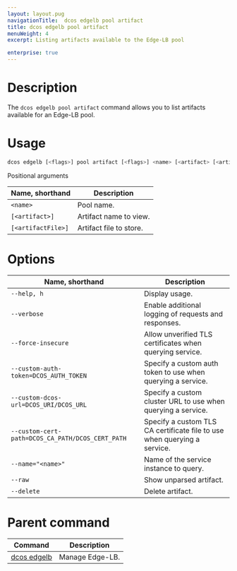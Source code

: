 ```yaml
---
layout: layout.pug
navigationTitle:  dcos edgelb pool artifact
title: dcos edgelb pool artifact
menuWeight: 4
excerpt: Listing artifacts available to the Edge-LB pool

enterprise: true
---
```


# Description
  The `dcos edgelb pool artifact` command allows you to list artifacts available for an Edge-LB pool.

# Usage

```bash
dcos edgelb [<flags>] pool artifact [<flags>] <name> [<artifact> [<artifactFile>]]
````

Positional arguments

| Name, shorthand |  Description |
|---------|-------------|
| `<name>`   |  Pool name. |
| `[<artifact>]`   |  Artifact name to view. |
| `[<artifactFile>]`   |  Artifact file to store. |


# Options

| Name, shorthand |  Description |
|---------|-------------|
| `--help, h`   |   Display usage. |
| `--verbose`   |   Enable additional logging of requests and responses. |
| `--force-insecure`   | Allow unverified TLS certificates when querying service. |
| `--custom-auth-token=DCOS_AUTH_TOKEN`   | Specify a custom auth token to use when querying a service. |
| `--custom-dcos-url=DCOS_URI/DCOS_URL`   |  Specify a custom cluster URL to use when querying a service. |
| `--custom-cert-path=DCOS_CA_PATH/DCOS_CERT_PATH`   |   Specify a custom TLS CA certificate file to use when querying a service. |
| `--name="<name>"`   |  Name of the service instance to query. |
| `--raw`   |    Show unparsed artifact. |
| `--delete`   |    Delete artifact. |

# Parent command

| Command | Description |
|---------|-------------|
| [dcos edgelb](/dcos/1.11/cli/command-reference/dcos-edgelb/) |  Manage Edge-LB. |
